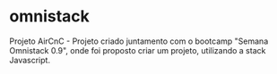 # omnistack
Projeto AirCnC - Projeto criado juntamento com o bootcamp "Semana Omnistack 0.9", onde foi proposto criar um projeto, utilizando a stack Javascript.
